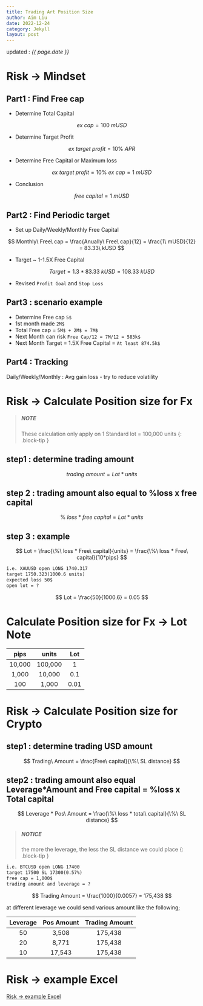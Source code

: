 ```yaml
---
title: Trading Art Position Size
author: Aim Liu
date: 2022-12-24
category: Jekyll
layout: post
---
```

updated : _{{ page.date }}_

# Risk -> Mindset

## Part1 : Find Free cap
 - Determine Total Capital

$$
ex\ cap = 100\ mUSD
$$

 - Determine Target Profit 

$$
ex\ target\ profit = 10\%\ APR
$$

 - Determine Free Capital or Maximum loss 

$$
ex\ target\ profit = 10\%\ ex\ cap = 1\ mUSD
$$

 - Conclusion

$$
free\ capital = 1\ mUSD
$$

## Part2 : Find Periodic target

- Set up Daily/Weekly/Monthly Free Capital 

$$
Monthly\ Free\ cap = \frac{Anually\ Free\ cap}{12} = \frac{1\ mUSD}{12} = 83.33\ kUSD
$$

- Target ~ 1-1.5X Free Capital

$$
Target = 1.3*83.33\ kUSD= 108.33\ kUSD
$$

- Revised `Profit Goal` and `Stop Loss`

## Part3 : scenario example
- Determine Free cap `5$`
- 1st month made `2M$`
- Total Free cap = `5M$ + 2M$ = 7M$`
- Next Month can risk `Free Cap/12 = 7M/12 = 583k$`
- Next Month Target = 1.5X Free Capital = `At least 874.5k$`

## Part4 : Tracking
Daily/Weekly/Monthly : Avg gain loss - try to reduce volatility


# Risk -> Calculate Position size for Fx
> ##### NOTE
> These calculation only apply on 1 Standard lot = 100,000 units
{: .block-tip }

## step1 : determine trading amount

$$
trading\ amount = Lot * units
$$

## step 2 : trading amount also equal to %loss x free capital

$$
\%\ loss * free\ capital = Lot * units
$$

## step 3 : example

$$
Lot = \frac{\%\ loss * Free\ capital}{units} = \frac{\%\ loss * Free\ capital}{10*pips}
$$

```markdown
i.e. XAUUSD open LONG 1740.317 
target 1750.323(1000.6 units)
expected loss 50$
open lot = ?
```

$$
Lot = \frac{50}{1000.6} = 0.05
$$

# Calculate Position size for Fx -> Lot Note

<div class="table-wrapper" markdown="block">

|pips|units| Lot|
|:-:|:-:|:-:|
|10,000|100,000|1|
|1,000|10,000|0.1|
|100|1,000|0.01|

</div>

# Risk -> Calculate Position size for Crypto

## step1 : determine trading USD amount

$$
Trading\ Amount = \frac{Free\ capital}{\%\ SL distance}
$$

## step2 : trading amount also equal Leverage*Amount and Free capital = %loss x Total capital


$$
Leverage * Pos\ Amount = \frac{\%\ loss * total\  capital}{\%\ SL distance}
$$

> ##### NOTICE
> the more the leverage, the less the SL distance we could place
{: .block-tip }


```markdown
i.e. BTCUSD open LONG 17400 
target 17500 SL 17300(0.57%) 
free cap = 1,000$
trading amount and leverage = ?
```

$$
Trading Amount = \frac{1000}{0.0057} = 175,438
$$

at different leverage we could send various  amount like the following;

<div class="table-wrapper" markdown="block">

|Leverage|Pos Amount| Trading Amount|
|:-:|:-:|:-:|
|50|3,508|175,438|
|20|8,771|175,438|
|10|17,543|175,438|

</div>

# Risk -> example Excel

<a href="https://ido-aim.github.io/paper/dist/20220902_FuturePositionSize/" target="_blank">Risk -> example Excel</a>
